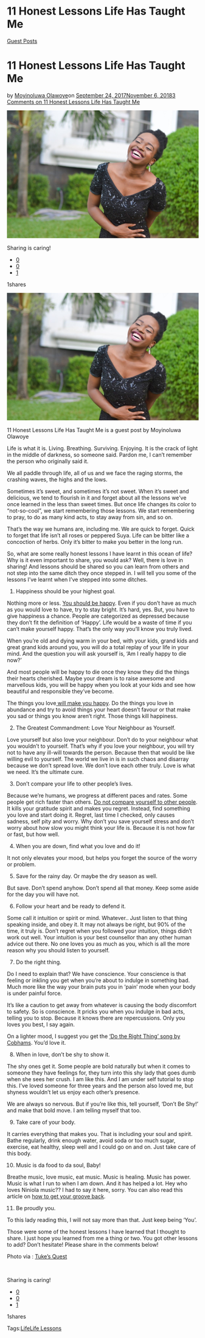 # 11 Honest Lessons Life Has Taught Me

[Guest Posts](https://estheradeniyi.com/category/guest-posts/)
# 11 Honest Lessons Life Has Taught Me

by [Moyinoluwa Olawoye](https://estheradeniyi.com/author/moyinolawoye/)on [September 24, 2017November 6, 2018](https://estheradeniyi.com/11-honest-lessons-life-has-taught-me/)[3 Comments on 11 Honest Lessons Life Has Taught Me](https://estheradeniyi.com/11-honest-lessons-life-has-taught-me/#comments)

![](images\tuke2Bmorgan2Blong2Bblack2Bdress2B28252Bof2B3129.jpg)

Sharing is caring!

- [0](https://www.facebook.com/sharer/sharer.php?u=https%3A%2F%2Festheradeniyi.com%2F11-honest-lessons-life-has-taught-me%2F&amp;t=11%20Honest%20Lessons%20Life%20Has%20Taught%20Me)
- [0](https://twitter.com/intent/tweet?text=11%20Honest%20Lessons%20Life%20Has%20Taught%20Me&amp;url=https%3A%2F%2Festheradeniyi.com%2F11-honest-lessons-life-has-taught-me%2F)
- [1](#)

1shares

[![11 Honest Lessons Life Has Taught Me](images\tuke2Bmorgan2Blong2Bblack2Bdress2B28252Bof2B3129-1024x682.jpg)](images\tuke2Bmorgan2Blong2Bblack2Bdress2B28252Bof2B3129-1024x682.jpg)

11 Honest Lessons Life Has Taught Me is a guest post by Moyinoluwa Olawoye

Life is what it is. Living. Breathing. Surviving. Enjoying. It is the crack of light in the middle of darkness, so someone said. Pardon me, I can&#x2019;t remember the person who originally said it.

We all paddle through life, all of us and we face the raging storms, the crashing waves, the highs and the lows.

Sometimes it&#x2019;s sweet, and sometimes it&#x2019;s not sweet. When it&#x2019;s sweet and delicious, we tend to flourish in it and forget about all the lessons we&#x2019;ve once learned in the less than sweet times. But once life changes its color to &#x201C;not-so-cool&#x201D;, we start remembering those lessons. We start remembering to pray, to do as many kind acts, to stay away from sin, and so on.

That&#x2019;s the way we humans are, including me. We are quick to forget. Quick to forget that life isn&#x2019;t all roses or peppered Suya. Life can be bitter like a concoction of herbs. Only it&#x2019;s bitter to make you better in the long run.

So, what are some really honest lessons I have learnt in this ocean of life? Why is it even important to share, you would ask? Well, there is love in sharing! And lessons should be shared so you can learn from others and not step into the same ditch they once stepped in. I will tell you some of the lessons I&#x2019;ve learnt when I&#x2019;ve stepped into some ditches.

1. Happiness should be your highest goal.

Nothing more or less. [You should be happy](https://www.estheradeniyi.com/how-to-learn-to-be-happier?m=1). Even if you don&#x2019;t have as much as you would love to have, try to stay bright. It&#x2019;s hard, yes. But, you have to give happiness a chance. People are categorized as depressed because they don&#x2019;t fit the definition of &#x2018;Happy&#x2019;. Life would be a waste of time if you can&#x2019;t make yourself happy. That&#x2019;s the only way you&#x2019;ll know you truly lived.

When you&#x2019;re old and dying warm in your bed, with your kids, grand kids and great grand kids around you, you will do a total replay of your life in your mind. And the question you will ask yourself is, &#x2018;Am I really happy to die now?&#x2019;

And most people will be happy to die once they know they did the things their hearts cherished. Maybe your dream is to raise awesome and marvellous kids, you will be happy when you look at your kids and see how beautiful and responsible they&#x2019;ve become.

The things you love[ will make you happy](https://www.estheradeniyi.com/10-tips-to-become-happier-person-now?m=1). Do the things you love in abundance and try to avoid things your heart doesn&#x2019;t favour or that make you sad or things you know aren&#x2019;t right. Those things kill happiness.

2. The Greatest Commandment: Love Your Neighbour as Yourself.

Love yourself but also love your neighbour. Don&#x2019;t do to your neighbour what you wouldn&#x2019;t to yourself. That&#x2019;s why if you love your neighbour, you will try not to have any ill-will towards the person. Because then that would be like willing evil to yourself. The world we live in is in such chaos and disarray because we don&#x2019;t spread love. We don&#x2019;t love each other truly. Love is what we need. It&#x2019;s the ultimate cure.

3. Don&#x2019;t compare your life to other people&#x2019;s lives.

Because we&#x2019;re humans, we progress at different paces and rates. Some people get rich faster than others. [Do not compare yourself to other people](https://www.estheradeniyi.com/stop-comparing-yourself-to-others?m=1). It kills your gratitude spirit and makes you regret. Instead, find something you love and start doing it. Regret, last time I checked, only causes sadness, self pity and worry. Why don&#x2019;t you save yourself stress and don&#x2019;t worry about how slow you might think your life is. Because it is not how far or fast, but how well.

4. When you are down, find what you love and do it!

It not only elevates your mood, but helps you forget the source of the worry or problem.

5. Save for the rainy day. Or maybe the dry season as well.

But save. Don&#x2019;t spend anyhow. Don&#x2019;t spend all that money. Keep some aside for the day you will have not.

6. Follow your heart and be ready to defend it.

Some call it intuition or spirit or mind. Whatever.. Just listen to that thing speaking inside, and obey it. It may not always be right, but 90% of the time, it truly is. Don&#x2019;t regret when you followed your intuition, things didn&#x2019;t work out well. Your intuition is your best counsellor than any other human advice out there. No one loves you as much as you, which is all the more reason why you should listen to yourself.

7. Do the right thing.

Do I need to explain that? We have conscience. Your conscience is that feeling or inkling you get when you&#x2019;re about to indulge in something bad. Much more like the way your brain puts you in &#x2018;pain&#x2019; mode when your body is under painful force.

It&#x2019;s like a caution to get away from whatever is causing the body discomfort to safety. So is conscience. It pricks you when you indulge in bad acts, telling you to stop. Because it knows there are repercussions. Only you loves you best, I say again.

On a lighter mood, I suggest you get the [&#x2018;Do the Right Thing&#x2019; song by Cobhams](http://notjustok.com/download-mp3/cobhams-right-thing-ft-bez/). You&#x2019;d love it.

8. When in love, don&#x2019;t be shy to show it.

The shy ones get it. Some people are bold naturally but when it comes to someone they have feelings for, they turn into this shy lady that goes dumb when she sees her crush. I am like this. And I am under self tutorial to stop this. I&#x2019;ve loved someone for three years and the person also loved me, but shyness wouldn&#x2019;t let us enjoy each other&#x2019;s presence.

We are always so nervous. But if you&#x2019;re like this, tell yourself, &#x2018;Don&#x2019;t Be Shy!&#x2019; and make that bold move. I am telling myself that too.

9. Take care of your body.

It carries everything that makes you. That is including your soul and spirit. Bathe regularly, drink enough water, avoid soda or too much sugar, exercise, eat healthy, sleep well and I could go on and on. Just take care of this body.

10. Music is da food to da soul, Baby!

Breathe music, love music, eat music. Music is healing. Music has power. Music is what I run to when I am down. And it has helped a lot. Hey who loves Niniola music?? I had to say it here, sorry. You can also read this article on [how to get your groove back](https://www.estheradeniyi.com/5-ways-to-get-your-groove-back?m=1).

11. Be proudly you.

To this lady reading this, I will not say more than that. Just keep being &#x2018;You&#x2019;.

Those were some of the honest lessons I have learned that I thought to share. I just hope you learned from me a thing or two. You got other lessons to add? Don&#x2019;t hesitate! Please share in the comments below!

Photo via : [Tuke&#x2019;s Quest](http://www.tukesquest.com/2015/12/a-black-affair.html?m=1)

&#xA0;

Sharing is caring!

- [0](https://www.facebook.com/sharer/sharer.php?u=https%3A%2F%2Festheradeniyi.com%2F11-honest-lessons-life-has-taught-me%2F&amp;t=11%20Honest%20Lessons%20Life%20Has%20Taught%20Me)
- [0](https://twitter.com/intent/tweet?text=11%20Honest%20Lessons%20Life%20Has%20Taught%20Me&amp;url=https%3A%2F%2Festheradeniyi.com%2F11-honest-lessons-life-has-taught-me%2F)
- [1](#)

1shares

Tags:[Life](https://estheradeniyi.com/tag/life/)[Life Lessons](https://estheradeniyi.com/tag/life-lessons/)